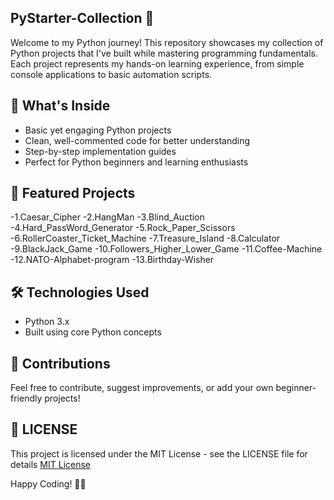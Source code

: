 ## PyStarter-Collection  🚀
Welcome to my Python journey! This repository showcases my collection of Python projects that I've built while mastering programming fundamentals. Each project represents my hands-on learning experience, from simple console applications to basic automation scripts. 

## 🎯 What's Inside
- Basic yet engaging Python projects
- Clean, well-commented code for better understanding
- Step-by-step implementation guides
- Perfect for Python beginners and learning enthusiasts

## 🌟 Featured Projects
-1.Caesar_Cipher
-2.HangMan
-3.Blind_Auction
-4.Hard_PassWord_Generator
-5.Rock_Paper_Scissors
-6.RollerCoaster_Ticket_Machine
-7.Treasure_Island
-8.Calculator
-9.BlackJack_Game
-10.Followers_Higher_Lower_Game
-11.Coffee-Machine
-12.NATO-Alphabet-program
-13.Birthday-Wisher

## 🛠️ Technologies Used
- Python 3.x
- Built using core Python concepts

## 🤝 Contributions
Feel free to contribute, suggest improvements, or add your own beginner-friendly projects!


## 📝 LICENSE
This project is licensed under the MIT License - see the LICENSE file for details
[MIT License](LICENSE)

Happy Coding! 🐍✨
